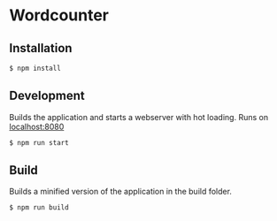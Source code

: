 # Wordcounter

## Installation

```sh
$ npm install
```

## Development

Builds the application and starts a webserver with hot loading.
Runs on [localhost:8080](http://localhost:8080/)

```sh
$ npm run start
```

## Build

Builds a minified version of the application in the build folder.

```sh
$ npm run build
```
